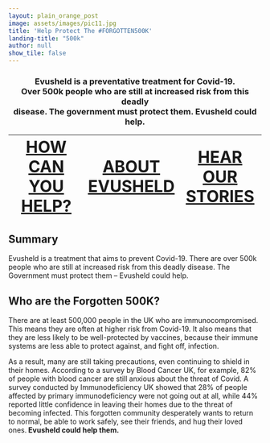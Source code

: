 ```yaml
---
layout: plain_orange_post
image: assets/images/pic11.jpg
title: 'Help Protect The #FORGOTTEN500K'
landing-title: "500k"
author: null
show_tile: false
---
```


<h3><center>Evusheld is a preventative treatment for Covid-19. <br> Over 500k people who are still at increased risk from this deadly <br> disease. The government must protect them. Evusheld could help.</center></h3>

<table class="tg" style="border:0px solid #000000;margin-left:auto;margin-right:auto;border-spacing: 60px;" >
<thead>
<tr>
    <th class="tg-wp8o"><h1 style="margin : 0; padding-top:0;"><center><a href="https://getevusheld.uk/how-can-you-help/">HOW CAN</a><br><u><a href="https://getevusheld.uk/how-can-you-help/">YOU HELP?</a></u></center></h1></th>
    <th class="tg-wp8o"><h1 style="margin : 0; padding-top:0;"><center><a href="https://getevusheld.uk/about-evusheld/">ABOUT</a><br><u><a href="https://getevusheld.uk/about-evusheld/">EVUSHELD</a></u></center></h1></th>
    <th class="tg-wp8o"><h1 style="margin : 0; padding-top:0;"><center><a href="https://getevusheld.uk/hear-our-stories/">HEAR OUR</a><br><u><a href="https://getevusheld.uk/hear-our-stories/">STORIES</a></u></center></h1></th>
</tr>
</thead>
</table>

<h2>Summary</h2>

<p>Evusheld is a treatment that aims to prevent Covid-19. There are over 500k people who are still at increased risk from this deadly disease. The Government must protect them – Evusheld could help.</p>

<h2>Who are the Forgotten 500K?</h2>
<p>There are at least 500,000 people in the UK who are immunocompromised. This means they are often at higher risk from Covid-19. It also means that they are less likely to be well-protected by vaccines, because their immune systems are less able to protect against, and fight off, infection. </p>

<p>As a result, many are still taking precautions, even continuing to shield in their homes. According to a survey by Blood Cancer UK, for example, 82% of people with blood cancer are still anxious about the threat of Covid. A survey conducted by Immunodeficiency UK showed that 28% of people affected by primary immunodeficiency were not going out at all, while 44% reported little confidence in leaving their homes due to the threat of becoming infected. This forgotten community desperately wants to return to normal, be able to work safely, see their friends, and hug their loved ones.<b> Evusheld could help them. </b </p>
